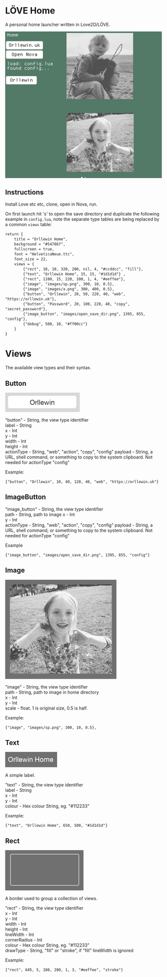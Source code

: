 # LÖVE Home

A personal home launcher written in Love2D/LÖVE. 

![Screenshot](./readme_assets/screenshot.png)

## Instructions

Install Love etc etc, clone, open in Nova, run.

On first launch hit 's' to open the save directory and duplicate the following example in `config.lua`, note the separate type tables are being replaced by a common `views` table:

```
return {
	title = "Orllewin Home",
	background = "#547867",
	fullscreen = true,
	font = "HelveticaNeue.ttc",
	font_size = 22,
	views = {
		{"rect", 10, 10, 320, 280, nil, 4, "#ccddcc", "fill"},
		{"text", "Orllewin Home", 15, 15, "#1d1d1d"} ,
		{"rect", 1100, 15, 220, 100, 1, 4, "#eeffee"},
		{"image", "images/sp.png", 300, 10, 0.5},
		{"image", "images/a.png", 300, 400, 0.5},
		{"button", "Orllewin", 20, 50, 220, 40, "web", "https://orllewin.uk"},
		{"button", "Password", 20, 100, 220, 40, "copy", "secret_password"},
		{"image_button", "images/open_save_dir.png", 1395, 855, "config"},
		{"debug", 500, 10, "#ff00cc"}
	}
}
```

# Views

The available view types and their syntax.

## Button

![Button](./readme_assets/button.png)

"button" - String, the view type identifier  
label - String  
x - Int  
y - Int  
width - Int  
height - Int  
actionType - String, "web", "action", "copy", "config" 
payload - String, a URL, shell command, or something to copy to the system clipboard. Not needed for actionType "config"

Example:  
```
{"button", "Orllewin", 10, 40, 120, 40, "web", "https://orllewin.uk"}
```

## ImageButton

"image_button" - String, the view type identifier  
path - String, path to image
x - Int  
y - Int  
actionType - String, "web", "action", "copy", "config" 
payload - String, a URL, shell command, or something to copy to the system clipboard. Not needed for actionType "config"

Example
```
{"image_button", "images/open_save_dir.png", 1395, 855, "config"}
```

## Image

![Image](./readme_assets/image.png)

"image" - String, the view type identifier  
path - String, path to image in home directory   
x - Int  
y - Int  
scale - float. 1 is original size, 0.5 is half.

Example:
```
{"image", "images/sp.png", 300, 10, 0.5},
```

## Text

![Text](./readme_assets/text.png)

A simple label.

"text" - String, the view type identifier  
label - String   
x - Int  
y - Int  
colour - Hex colour String, eg. "#112233"  

Example:
```
{"text", "Orllewin Home", 650, 500, "#1d1d1d"}
```

## Rect

![Rect](./readme_assets/rect.png)

A border used to group a collection of views.

"rect" - String, the view type identifier  
x - Int  
y - Int   
width - Int  
height - Int  
lineWidth - Int   
cornerRadius - Int   
colour - Hex colour String, eg. "#112233"  
drawType - String, "fill" or "stroke", if "fill" lineWidth is ignored

Example: 
```
{"rect", 645, 5, 180, 280, 1, 3, "#eeffee", "stroke"}
```



